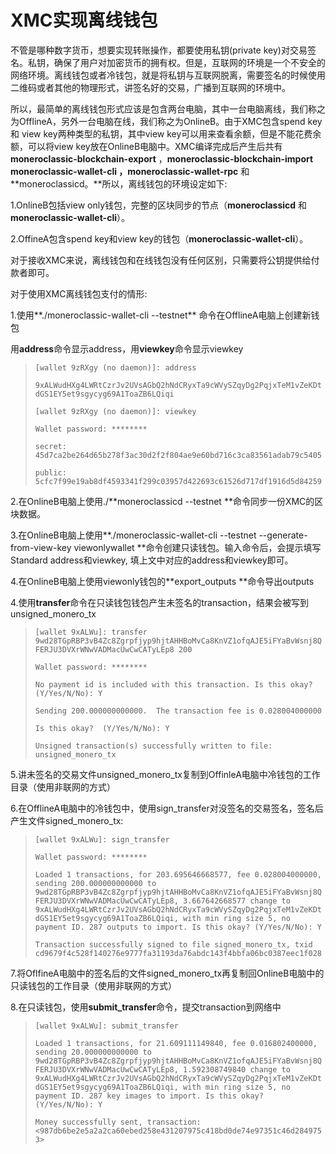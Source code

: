 # XMC实现离线钱包

不管是哪种数字货币，想要实现转账操作，都要使用私钥\(private key\)对交易签名。私钥，确保了用户对加密货币的拥有权。但是，互联网的环境是一个不安全的网络环境。离线钱包或者冷钱包，就是将私钥与互联网脱离，需要签名的时候使用二维码或者其他的物理形式，讲签名好的交易，广播到互联网的环境中。

所以，最简单的离线钱包形式应该是包含两台电脑，其中一台电脑离线，我们称之为OfflineA，另外一台电脑在线，我们称之为OnlineB。由于XMC包含spend key 和 view key两种类型的私钥，其中view key可以用来查看余额，但是不能花费余额，可以将view key放在OnlineB电脑中。XMC编译完成后产生后共有**moneroclassic-blockchain-export** ，**moneroclassic-blockchain-import moneroclassic-wallet-cli ，moneroclassic-wallet-rpc**  和 **moneroclassicd。**所以，离线钱包的环境设定如下:

1.OnlineB包括view only钱包，完整的区块同步的节点（**moneroclassicd** 和**moneroclassic-wallet-cli**）。

2.OffineA包含spend key和view key的钱包（**moneroclassic-wallet-cli**）。

对于接收XMC来说，离线钱包和在线钱包没有任何区别，只需要将公钥提供给付款者即可。

对于使用XMC离线钱包支付的情形:

1.使用**./moneroclassic-wallet-cli --testnet** 命令在OfflineA电脑上创建新钱包

用**address**命令显示address，用**viewkey**命令显示viewkey

> `[wallet 9zRXgy (no daemon)]: address`
>
> `9xALWudHXg4LWRtCzrJv2UVsAGbQ2hNdCRyxTa9cWVySZqyDg2PqjxTeM1vZeKDtdGS1EY5et9sgycyg69A1ToaZB6LQiqi`
>
> `[wallet 9zRXgy (no daemon)]: viewkey`
>
> `Wallet password: ********`
>
> `secret: 45d7ca2be264d65b278f3ac30d2f2f804ae9e60bd716c3ca83561adab79c5405`
>
> `public: 5cfc7f99e19ab8df4593341f299c03957d422693c61526d717df1916d5d84259`

2.在OnlineB电脑上使用./**moneroclassicd --testnet **命令同步一份XMC的区块数据。

3.在OnlineB电脑上使用**./moneroclassic-wallet-cli --testnet --generate-from-view-key viewonlywallet **命令创建只读钱包。输入命令后，会提示填写Standard address和viewkey, 填上文中对应的address和viewkey即可。

4.在OnlineB电脑上使用viewonly钱包的**export\_outputs **命令导出outputs



4.使用**transfer**命令在只读钱包钱包产生未签名的transaction，结果会被写到unsigned\_monero\_tx

> `[wallet 9xALWu]: transfer 9wd28TGpRBP3vB4Zc8Zgrpfjyp9hjtAHHBoMvCa8KnVZ1ofqAJE5iFYaBvWsnj8QFERJU3DVXrWNwVADMacUwCwCATyLEp8 200`
>
> `Wallet password: ********`
>
> `No payment id is included with this transaction. Is this okay?  (Y/Yes/N/No): Y`
>
> `Sending 200.000000000000.  The transaction fee is 0.028004000000`
>
> `Is this okay?  (Y/Yes/N/No): Y`
>
> `Unsigned transaction(s) successfully written to file: unsigned_monero_tx`

5.讲未签名的交易文件unsigned\_monero\_tx复制到OffinleA电脑中冷钱包的工作目录（使用非联网的方式）

6.在OfflineA电脑中的冷钱包中，使用sign\_transfer对没签名的交易签名，签名后产生文件signed\_monero\_tx:

> `[wallet 9xALWu]: sign_transfer`
>
> `Wallet password: ********`
>
> `Loaded 1 transactions, for 203.695646668577, fee 0.028004000000, sending 200.000000000000 to 9wd28TGpRBP3vB4Zc8Zgrpfjyp9hjtAHHBoMvCa8KnVZ1ofqAJE5iFYaBvWsnj8QFERJU3DVXrWNwVADMacUwCwCATyLEp8, 3.667642668577 change to 9xALWudHXg4LWRtCzrJv2UVsAGbQ2hNdCRyxTa9cWVySZqyDg2PqjxTeM1vZeKDtdGS1EY5et9sgycyg69A1ToaZB6LQiqi, with min ring size 5, no payment ID. 287 outputs to import. Is this okay? (Y/Yes/N/No): Y`
>
> `Transaction successfully signed to file signed_monero_tx, txid cd9679f4c528f140276e9777fa31193da76abdc143f4bbfa06bc0387eec1f028`

7.将OflfineA电脑中的签名后的文件signed\_monero\_tx再复制回OnlineB电脑中的只读钱包的工作目录（使用非联网的方式）

8.在只读钱包，使用**submit\_transfer**命令，提交transaction到网络中

> `[wallet 9xALWu]: submit_transfer`
>
> `Loaded 1 transactions, for 21.609111149840, fee 0.016802400000, sending 20.000000000000 to 9wd28TGpRBP3vB4Zc8Zgrpfjyp9hjtAHHBoMvCa8KnVZ1ofqAJE5iFYaBvWsnj8QFERJU3DVXrWNwVADMacUwCwCATyLEp8, 1.592308749840 change to 9xALWudHXg4LWRtCzrJv2UVsAGbQ2hNdCRyxTa9cWVySZqyDg2PqjxTeM1vZeKDtdGS1EY5et9sgycyg69A1ToaZB6LQiqi, with min ring size 5, no payment ID. 287 key images to import. Is this okay? (Y/Yes/N/No): Y`
>
> `Money successfully sent, transaction: <987db6be2e5a2a2ca60ebed258e431207975c418bd0de74e97351c46d2849753>`



